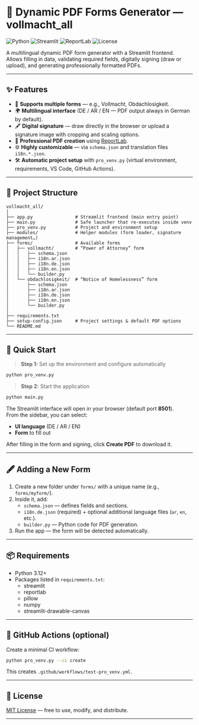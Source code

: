 # 🧾 Dynamic PDF Forms Generator — vollmacht_all

![Python](https://img.shields.io/badge/Python-3.12+-blue.svg?style=flat-square)
![Streamlit](https://img.shields.io/badge/Streamlit-UI-orange?style=flat-square)
![ReportLab](https://img.shields.io/badge/PDF-ReportLab-green?style=flat-square)
![License](https://img.shields.io/github/license/TamerOnLine/vollmacht_all?style=flat-square)

A multilingual dynamic PDF form generator with a Streamlit frontend.  
Allows filling in data, validating required fields, digitally signing (draw or upload), and generating professionally formatted PDFs.

---

## ✨ Features
- 🎯 **Supports multiple forms** — e.g., Vollmacht, Obdachlosigkeit.
- 🌍 **Multilingual interface** (DE / AR / EN — PDF output always in German by default).
- 🖋️ **Digital signature** — draw directly in the browser or upload a signature image with cropping and scaling options.
- 📄 **Professional PDF creation** using [ReportLab](https://www.reportlab.com/).
- ⚙️ **Highly customizable** — via `schema.json` and translation files `i18n.*.json`.
- 🛠 **Automatic project setup** with `pro_venv.py` (virtual environment, requirements, VS Code, GitHub Actions).

---

## 📂 Project Structure

```
vollmacht_all/
│
├── app.py                # Streamlit frontend (main entry point)
├── main.py               # Safe launcher that re-executes inside venv
├── pro_venv.py           # Project and environment setup
├── modules/              # Helper modules (form loader, signature management…)
├── forms/                # Available forms
│   ├── vollmacht/        # “Power of Attorney” form
│   │   ├── schema.json
│   │   ├── i18n.ar.json
│   │   ├── i18n.de.json
│   │   ├── i18n.en.json
│   │   └── builder.py
│   └── obdachlosigkeit/  # “Notice of Homelessness” form
│       ├── schema.json
│       ├── i18n.ar.json
│       ├── i18n.de.json
│       ├── i18n.en.json
│       └── builder.py
│
├── requirements.txt
├── setup-config.json     # Project settings & default PDF options
└── README.md
```

---

## 🚀 Quick Start

> **Step 1:** Set up the environment and configure automatically

```bash
python pro_venv.py
```

> **Step 2:** Start the application

```bash
python main.py
```

The Streamlit interface will open in your browser (default port **8501**).  
From the sidebar, you can select:
- **UI language** (DE / AR / EN)
- **Form** to fill out

After filling in the form and signing, click **Create PDF** to download it.

---

## 🖋️ Adding a New Form

1. Create a new folder under `forms/` with a unique name (e.g., `forms/myform/`).
2. Inside it, add:
   - `schema.json` — defines fields and sections.
   - `i18n.de.json` (required) + optional additional language files (`ar`, `en`, etc.).
   - `builder.py` — Python code for PDF generation.
3. Run the app — the form will be detected automatically.

---

## 📦 Requirements

- Python 3.12+
- Packages listed in `requirements.txt`:
  - streamlit
  - reportlab
  - pillow
  - numpy
  - streamlit-drawable-canvas

---

## 🧪 GitHub Actions (optional)
Create a minimal CI workflow:

```bash
python pro_venv.py --ci create
```

This creates `.github/workflows/test-pro_venv.yml`.

---

## 📝 License
[MIT License](LICENSE) — free to use, modify, and distribute.

---
